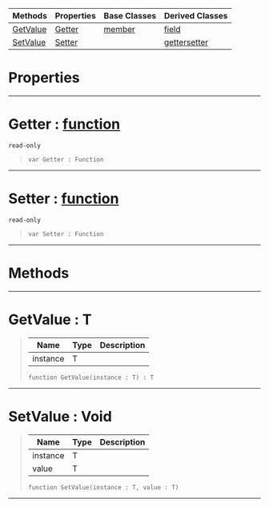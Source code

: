 |Methods|Properties|Base Classes|Derived Classes|
|---|---|---|---|
|[ GetValue](https://github.com/ZilchEngine/ZilchDocs/blob/master/code_reference/nada_base_types/property.md#getvalue-zilch-engine-doc)|[ Getter](https://github.com/ZilchEngine/ZilchDocs/blob/master/code_reference/nada_base_types/property.md#getter-zilch-engine-docum)|[member](https://github.com/ZilchEngine/ZilchDocs/blob/master/code_reference/nada_base_types/member.md)|[field](https://github.com/ZilchEngine/ZilchDocs/blob/master/code_reference/nada_base_types/field.md)|
|[ SetValue](https://github.com/ZilchEngine/ZilchDocs/blob/master/code_reference/nada_base_types/property.md#setvalue-void)|[ Setter](https://github.com/ZilchEngine/ZilchDocs/blob/master/code_reference/nada_base_types/property.md#setter-zilch-engine-docum)| |[gettersetter](https://github.com/ZilchEngine/ZilchDocs/blob/master/code_reference/nada_base_types/gettersetter.md)|


 #  Properties


---  
 #  Getter : [function](https://github.com/ZilchEngine/ZilchDocs/blob/master/code_reference/nada_base_types/function.md)

 `read-only`

> 
> ``` lang=cpp, name=Nada
> var Getter : Function


---  
 #  Setter : [function](https://github.com/ZilchEngine/ZilchDocs/blob/master/code_reference/nada_base_types/function.md)

 `read-only`

> 
> ``` lang=cpp, name=Nada
> var Setter : Function


---  
 #  Methods


---  
 #  GetValue : T

> 
> |Name|Type|Description|
> |---|---|---|
> |instance|T| |
> ``` lang=cpp, name=Nada
> function GetValue(instance : T) : T
> ``` 


---  
 #  SetValue : Void

> 
> |Name|Type|Description|
> |---|---|---|
> |instance|T| |
> |value|T| |
> ``` lang=cpp, name=Nada
> function SetValue(instance : T, value : T)
> ``` 


---  
 

 